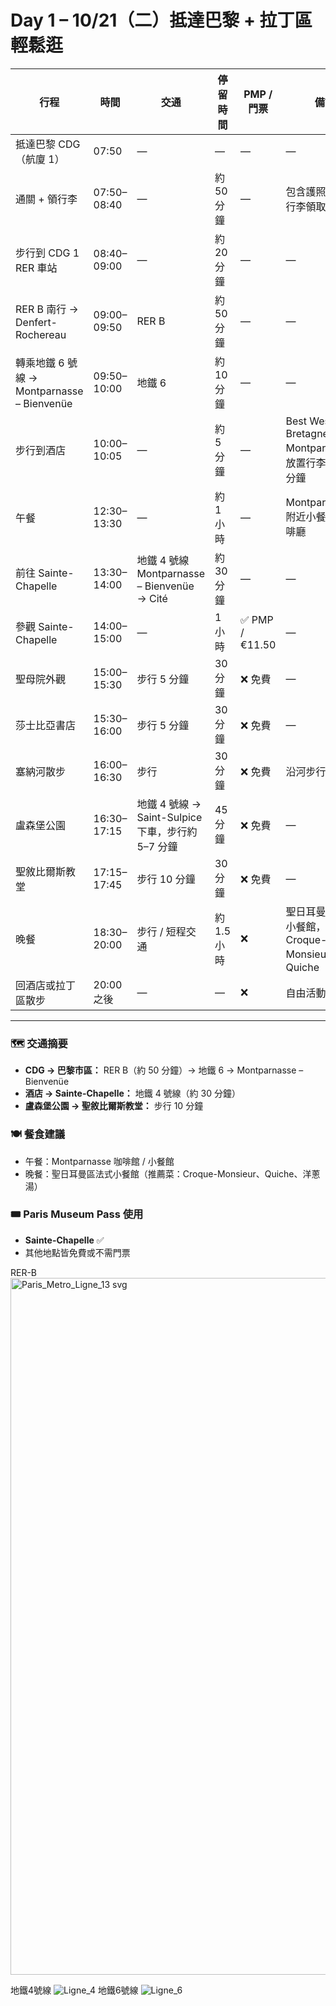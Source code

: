 # Day 1 – 10/21（二）抵達巴黎 + 拉丁區輕鬆逛

| 行程 | 時間 | 交通 | 停留時間 | PMP / 門票 | 備註 |
| ---- | ---- | ---- | -------- | ----------- | ---- |
| 抵達巴黎 CDG（航廈 1） | 07:50 | — | — | — | — |
| 通關 + 領行李 | 07:50–08:40 | — | 約 50 分鐘 | — | 包含護照檢查、行李領取 |
| 步行到 CDG 1 RER 車站 | 08:40–09:00 | — | 約 20 分鐘 | — | — |
| RER B 南行 → Denfert-Rochereau | 09:00–09:50 | RER B | 約 50 分鐘 | — | — |
| 轉乘地鐵 6 號線 → Montparnasse – Bienvenüe | 09:50–10:00 | 地鐵 6 | 約 10 分鐘 | — | — |
| 步行到酒店 | 10:00–10:05 | — | 約 5 分鐘 | — | Best Western Bretagne Montparnasse，放置行李休息 30 分鐘 |
| 午餐 | 12:30–13:30 | — | 約 1 小時 | — | Montparnasse 附近小餐館或咖啡廳 |
| 前往 Sainte-Chapelle | 13:30–14:00 | 地鐵 4 號線 Montparnasse – Bienvenüe → Cité | 約 30 分鐘 | — | — |
| 參觀 Sainte-Chapelle | 14:00–15:00 | — | 1 小時 | ✅ PMP / €11.50 | — |
| 聖母院外觀 | 15:00–15:30 | 步行 5 分鐘 | 30 分鐘 | ❌ 免費 | — |
| 莎士比亞書店 | 15:30–16:00 | 步行 5 分鐘 | 30 分鐘 | ❌ 免費 | — |
| 塞納河散步 | 16:00–16:30 | 步行 | 30 分鐘 | ❌ 免費 | 沿河步行 |
| 盧森堡公園 | 16:30–17:15 | 地鐵 4 號線 → Saint-Sulpice 下車，步行約 5–7 分鐘 | 45 分鐘 | ❌ 免費 | — |
| 聖敘比爾斯教堂 | 17:15–17:45 | 步行 10 分鐘 | 30 分鐘 | ❌ 免費 | — |
| 晚餐 | 18:30–20:00 | 步行 / 短程交通 | 約 1.5 小時 | ❌ | 聖日耳曼區法式小餐館，建議 Croque-Monsieur 或 Quiche |
| 回酒店或拉丁區散步 | 20:00 之後 | — | — | ❌ | 自由活動 / 休息 |

---

### 🗺️ 交通摘要
- **CDG → 巴黎市區：** RER B（約 50 分鐘）→ 地鐵 6 → Montparnasse – Bienvenüe  
- **酒店 → Sainte-Chapelle：** 地鐵 4 號線（約 30 分鐘）  
- **盧森堡公園 → 聖敘比爾斯教堂：** 步行 10 分鐘  

### 🍽️ 餐食建議
- 午餐：Montparnasse 咖啡館 / 小餐館  
- 晚餐：聖日耳曼區法式小餐館（推薦菜：Croque-Monsieur、Quiche、洋蔥湯）  

### 🎟️ Paris Museum Pass 使用
- **Sainte-Chapelle** ✅  
- 其他地點皆免費或不需門票  

RER-B
<img width="600" height="1115" alt="Paris_Metro_Ligne_13 svg" src="https://github.com/user-attachments/assets/1558cf2f-b86b-41f7-8087-a04629c29c21" />

地鐵4號線
![Ligne_4](https://github.com/user-attachments/assets/7a9b43f3-ecfc-405e-8bc0-aad415e8a573)
地鐵6號線
![Ligne_6](https://github.com/user-attachments/assets/8281366d-6757-4332-9034-b6fc530c2382)



